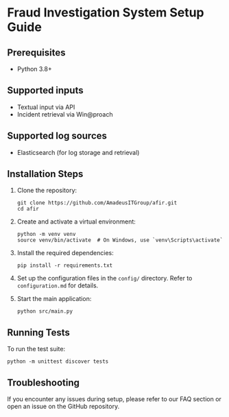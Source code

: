 # Fraud Investigation System Setup Guide

## Prerequisites
- Python 3.8+

## Supported inputs
- Textual input via API
- Incident retrieval via Win@proach

## Supported log sources
- Elasticsearch (for log storage and retrieval)

## Installation Steps

1. Clone the repository:
   ```
   git clone https://github.com/AmadeusITGroup/afir.git
   cd afir
   ```

2. Create and activate a virtual environment:
   ```
   python -m venv venv
   source venv/bin/activate  # On Windows, use `venv\Scripts\activate`
   ```

3. Install the required dependencies:
   ```
   pip install -r requirements.txt
   ```

4. Set up the configuration files in the `config/` directory. Refer to `configuration.md` for details.

5. Start the main application:
   ```
   python src/main.py
   ```

## Running Tests

To run the test suite:
```
python -m unittest discover tests
```

## Troubleshooting

If you encounter any issues during setup, please refer to our FAQ section or open an issue on the GitHub repository.